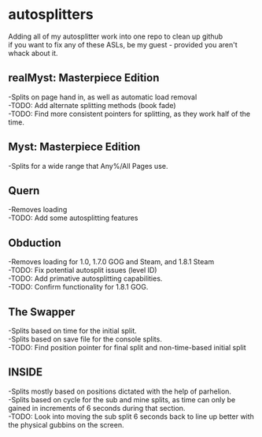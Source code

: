 # autosplitters
Adding all of my autosplitter work into one repo to clean up github  
if you want to fix any of these ASLs, be my guest - provided you aren't whack about it.

## realMyst: Masterpiece Edition
-Splits on page hand in, as well as automatic load removal  
-TODO: Add alternate splitting methods (book fade)  
-TODO: Find more consistent pointers for splitting, as they work half of the time.  

## Myst: Masterpiece Edition
-Splits for a wide range that Any%/All Pages use.

## Quern
-Removes loading  
-TODO: Add some autosplitting features  

## Obduction
-Removes loading for 1.0, 1.7.0 GOG and Steam, and 1.8.1 Steam  
-TODO: Fix potential autosplit issues (level ID)  
-TODO: Add primative autosplitting capabilities.  
-TODO: Confirm functionality for 1.8.1 GOG.

## The Swapper
-Splits based on time for the initial split.  
-Splits based on save file for the console splits.  
-TODO: Find position pointer for final split and non-time-based initial split  

## INSIDE  
-Splits mostly based on positions dictated with the help of parhelion.  
-Splits based on cycle for the sub and mine splits, as time can only be gained in increments of 6 seconds during that section.  
-TODO: Look into moving the sub split 6 seconds back to line up better with the physical gubbins on the screen.
